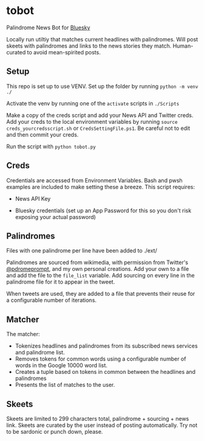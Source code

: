 # tobot
Palindrome News Bot for [Bluesky](https://bsky.app/tobot)

Locally run utiltiy that matches current headlines with palindromes.  Will post skeets with palindromes and links to the news stories they match.  Human-curated to avoid mean-spirited posts.

## Setup

This repo is set up to use VENV.  Set up the folder by running `python -m venv ./`

Activate the venv by running one of the `activate` scripts in  `./Scripts`

Make a copy of the creds script and add your News API and Twitter creds.  Add your creds to the local environment variables by running `source creds_yourcredsscript.sh` or `CredsSettingFile.ps1`.  Be careful not to edit and then commit your creds.

Run the script with `python tobot.py`

## Creds

Credentials are accessed from Environment Variables.  Bash and pwsh examples are included to make setting these a breeze.  This script requires:

- News API Key

- Bluesky credentials (set up an App Password for this so you don't risk exposing your actual password)

## Palindromes

Files with one palindrome per line have been added to ./ext/

Palindromes are sourced from wikimedia, with permission from Twitter's [@pdromeprompt](https://twitter.com/pdromeprompt), and my own personal creations.  Add your own to a file and add the file to the `file_list` variable.  Add sourcing on every line in the palindrome file for it to appear in the tweet.

When tweets are used, they are added to a file that prevents their reuse for a configurable number of iterations.

## Matcher

The matcher:
- Tokenizes headlines and palindromes from its subscribed news services and palindrome list.
- Removes tokens for common words using a configurable number of words in the Google 10000 word list.
- Creates a tuple based on tokens in common between the headlines and palindromes
- Presents the list of matches to the user.

## Skeets

Skeets are limited to 299 characters total, palindrome + sourcing + news link.  Skeets are curated by the user instead of posting automatically.  Try not to be sardonic or punch down, please.
